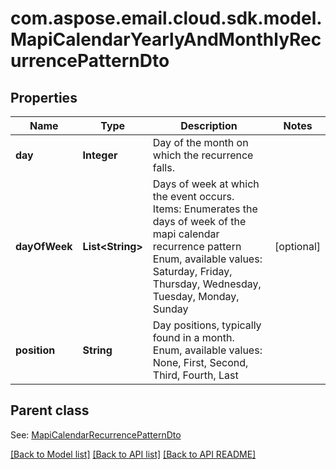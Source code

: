 
# com.aspose.email.cloud.sdk.model.MapiCalendarYearlyAndMonthlyRecurrencePatternDto
## Properties
Name | Type | Description | Notes
------------ | ------------- | ------------- | -------------
**day** | **Integer** | Day of the month on which the recurrence falls.              | 
**dayOfWeek** | **List&lt;String&gt;** | Days of week at which the event occurs.              Items: Enumerates the days of week of the mapi calendar recurrence pattern Enum, available values: Saturday, Friday, Thursday, Wednesday, Tuesday, Monday, Sunday |  [optional]
**position** | **String** | Day positions, typically found in a month. Enum, available values: None, First, Second, Third, Fourth, Last | 


## Parent class

See: [MapiCalendarRecurrencePatternDto](MapiCalendarRecurrencePatternDto.md)

[[Back to Model list]](README.md#documentation-for-models) [[Back to API list]](README.md#documentation-for-api-endpoints) [[Back to API README]](README.md)

